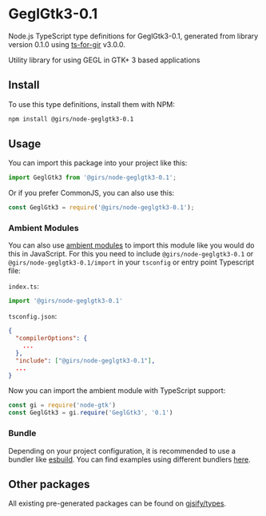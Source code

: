 
# GeglGtk3-0.1

Node.js TypeScript type definitions for GeglGtk3-0.1, generated from library version 0.1.0 using [ts-for-gir](https://github.com/gjsify/ts-for-gir) v3.0.0.

Utility library for using GEGL in GTK+ 3 based applications

## Install

To use this type definitions, install them with NPM:
```bash
npm install @girs/node-geglgtk3-0.1
```

## Usage

You can import this package into your project like this:
```ts
import GeglGtk3 from '@girs/node-geglgtk3-0.1';
```

Or if you prefer CommonJS, you can also use this:
```ts
const GeglGtk3 = require('@girs/node-geglgtk3-0.1');
```

### Ambient Modules

You can also use [ambient modules](https://github.com/gjsify/ts-for-gir/tree/main/packages/cli#ambient-modules) to import this module like you would do this in JavaScript.
For this you need to include `@girs/node-geglgtk3-0.1` or `@girs/node-geglgtk3-0.1/import` in your `tsconfig` or entry point Typescript file:

`index.ts`:
```ts
import '@girs/node-geglgtk3-0.1'
```

`tsconfig.json`:
```json
{
  "compilerOptions": {
    ...
  },
  "include": ["@girs/node-geglgtk3-0.1"],
  ...
}
```

Now you can import the ambient module with TypeScript support: 

```ts
const gi = require('node-gtk')
const GeglGtk3 = gi.require('GeglGtk3', '0.1')
```


### Bundle

Depending on your project configuration, it is recommended to use a bundler like [esbuild](https://esbuild.github.io/). You can find examples using different bundlers [here](https://github.com/gjsify/ts-for-gir/tree/main/examples).

## Other packages

All existing pre-generated packages can be found on [gjsify/types](https://github.com/gjsify/types).

